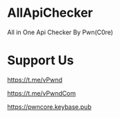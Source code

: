 # AllApiChecker
All in One Api Checker By Pwn(C0re)


# Support Us 

https://t.me/vPwnd

https://t.me/vPwndCom

https://pwncore.keybase.pub
